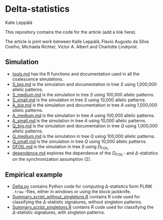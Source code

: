 Delta-statistics
================
Kalle Leppälä

This repository contains the code for the article (add a link here).

The article is joint work between Kalle Leppälä, Flavio Augusto da Silva
Coelho, Michaela Richter, Victor A. Albert and Charlotte Lindqvist.

## Simulation

- [tools.md](https://github.com/KalleLeppala/Delta-statistics/blob/main/tools.md)
  has the R functions and documentation used in all the coalescence
  simulations.
- [S_big.md](https://github.com/KalleLeppala/Delta-statistics/blob/main/S_big.md)
  is the simulation and documentation in tree $S$ using 1,000,000
  allelic patterns.
- [S_medium.md](https://github.com/KalleLeppala/Delta-statistics/blob/main/S_medium.md)
  is the simulation in tree $S$ using 100,000 allelic patterns.
- [S_small.md](https://github.com/KalleLeppala/Delta-statistics/blob/main/S_small.md)
  is the simulation in tree $S$ using 10,000 allelic patterns.
- [A_big.md](https://github.com/KalleLeppala/Delta-statistics/blob/main/A_big.md)
  is the simulation and documentation in tree $A$ using 1,000,000
  allelic patterns.
- [A_medium.md](https://github.com/KalleLeppala/Delta-statistics/blob/main/A_medium.md)
  is the simulation in tree $A$ using 100,000 allelic patterns.
- [A_small.md](https://github.com/KalleLeppala/Delta-statistics/blob/main/A_small.md)
  is the simulation in tree $A$ using 10,000 allelic patterns.
- [Q_big.md](https://github.com/KalleLeppala/Delta-statistics/blob/main/Q_big.md)
  is the simulation and documentation in tree $Q$ using 1,000,000
  allelic patterns.
- [Q_medium.md](https://github.com/KalleLeppala/Delta-statistics/blob/main/Q_medium.md)
  is the simulation in tree $Q$ using 100,000 allelic patterns.
- [Q_small.md](https://github.com/KalleLeppala/Delta-statistics/blob/main/Q_small.md)
  is the simulation in tree $Q$ using 10,000 allelic patterns.
- [DFOIL.md](https://github.com/KalleLeppala/Delta-statistics/blob/main/DFOIL.md)
  is the simulation in tree $S$ using $D_\text{FOIL}$.
- [dependence.md](https://github.com/KalleLeppala/Delta-statistics/blob/main/dependence.md)
  explores the dependence of the $D_\text{FOIL}$- and
  $\Delta$-statistics on the synchronization assumption (2).

## Empirical example

- [Delta.py](https://github.com/KalleLeppala/Delta-statistics/blob/main/Delta.py)
  contains Python code for computing $\Delta$-statistics form PLINK
  `.traw` -files, either in windows or using the block jackknife.
- [Summary_script_without_singletons.R](https://github.com/KalleLeppala/Delta-statistics/blob/main/Summary_script_without_singletons.R)
  contains R code used for classifying the $\Delta$-statistic
  signatures, without singleton patterns.
- [Summary_script_singletons.R](https://github.com/KalleLeppala/Delta-statistics/blob/main/Summary_script_singletons.R)
  contains R code used for classifying the $\Delta$-statistic
  signatures, with singleton patterns.
